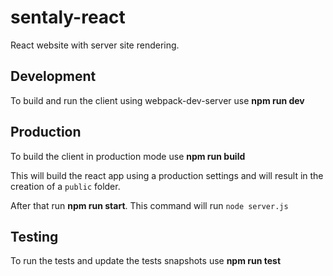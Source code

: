 # sentaly-react

React website with server site rendering.

## Development

To build and run the client using webpack-dev-server use **npm run dev**

## Production

To build the client in production mode use **npm run build**

This will build the react app using a production settings and will result in the creation of a `public` folder.

After that run **npm run start**. This command will run `node server.js`

## Testing

To run the tests and update the tests snapshots use **npm run test**